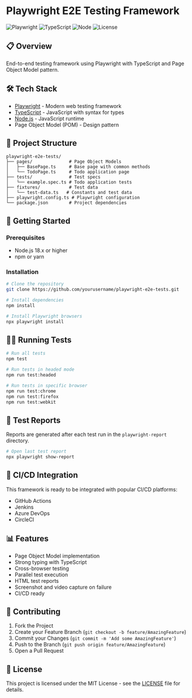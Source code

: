 # Playwright E2E Testing Framework

![Playwright](https://img.shields.io/badge/Playwright-2.8.0-green)
![TypeScript](https://img.shields.io/badge/TypeScript-5.0.0-blue)
![Node](https://img.shields.io/badge/Node-18.x-yellow)
![License](https://img.shields.io/badge/License-MIT-purple)

## 📋 Overview

End-to-end testing framework using Playwright with TypeScript and Page Object Model pattern.

## 🛠 Tech Stack

- [Playwright](https://playwright.dev/) - Modern web testing framework
- [TypeScript](https://www.typescriptlang.org/) - JavaScript with syntax for types
- [Node.js](https://nodejs.org/) - JavaScript runtime
- Page Object Model (POM) - Design pattern

## 📁 Project Structure

```
playwright-e2e-tests/
├── pages/              # Page Object Models
│   ├── BasePage.ts     # Base page with common methods
│   └── TodoPage.ts     # Todo application page
├── tests/              # Test specs
│   └── example.spec.ts # Todo application tests
├── fixtures/           # Test data
│   └── test-data.ts   # Constants and test data
├── playwright.config.ts # Playwright configuration
└── package.json        # Project dependencies
```

## 🚀 Getting Started

### Prerequisites

- Node.js 18.x or higher
- npm or yarn

### Installation

```bash
# Clone the repository
git clone https://github.com/yourusername/playwright-e2e-tests.git

# Install dependencies
npm install

# Install Playwright browsers
npx playwright install
```

## 🏃‍♂️ Running Tests

```bash
# Run all tests
npm test

# Run tests in headed mode
npm run test:headed

# Run tests in specific browser
npm run test:chrome
npm run test:firefox
npm run test:webkit
```

## 📝 Test Reports

Reports are generated after each test run in the `playwright-report` directory.

```bash
# Open last test report
npx playwright show-report
```

## 👷 CI/CD Integration

This framework is ready to be integrated with popular CI/CD platforms:

- GitHub Actions
- Jenkins
- Azure DevOps
- CircleCI

## 📊 Features

- Page Object Model implementation
- Strong typing with TypeScript
- Cross-browser testing
- Parallel test execution
- HTML test reports
- Screenshot and video capture on failure
- CI/CD ready

## 🤝 Contributing

1. Fork the Project
2. Create your Feature Branch (`git checkout -b feature/AmazingFeature`)
3. Commit your Changes (`git commit -m 'Add some AmazingFeature'`)
4. Push to the Branch (`git push origin feature/AmazingFeature`)
5. Open a Pull Request

## 📄 License

This project is licensed under the MIT License - see the [LICENSE](LICENSE) file for details.